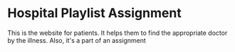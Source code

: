 # Hospital Playlist Assignment
This is the website for patients. It helps them to find the appropriate doctor by the illness. Also, it's a part of an assignment
